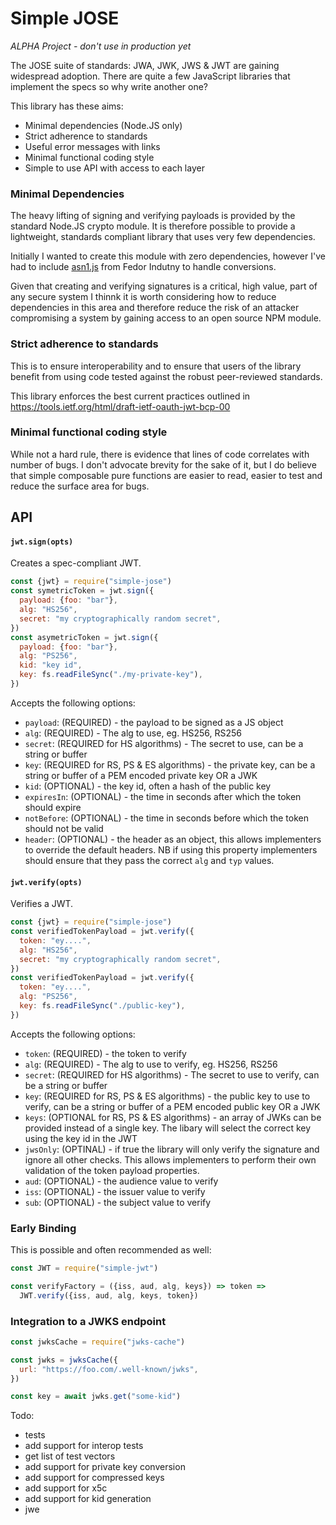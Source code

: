# Simple JOSE

_ALPHA Project - don't use in production yet_

The JOSE suite of standards: JWA, JWK, JWS & JWT are gaining widespread adoption. There are quite a few JavaScript libraries that implement the specs so why write another one?

This library has these aims:

- Minimal dependencies (Node.JS only)
- Strict adherence to standards
- Useful error messages with links
- Minimal functional coding style
- Simple to use API with access to each layer

### Minimal Dependencies

The heavy lifting of signing and verifying payloads is provided by the standard Node.JS crypto module. It is therefore possible to provide a lightweight, standards compliant library that uses very few dependencies.

Initially I wanted to create this module with zero dependencies, however I've had to include [asn1.js](https://github.com/indutny/asn1.js/) from Fedor Indutny to handle conversions.

Given that creating and verifying signatures is a critical, high value, part of any secure system I thinnk it is worth considering how to reduce dependencies in this area and therefore reduce the risk of an attacker compromising a system by gaining access to an open source NPM module.

### Strict adherence to standards

This is to ensure interoperability and to ensure that users of the library benefit from using code tested against the robust peer-reviewed standards.

This library enforces the best current practices outlined in https://tools.ietf.org/html/draft-ietf-oauth-jwt-bcp-00

### Minimal functional coding style

While not a hard rule, there is evidence that lines of code correlates with number of bugs. I don't advocate brevity for the sake of it, but I do believe that simple composable pure functions are easier to read, easier to test and reduce the surface area for bugs.

## API

#### `jwt.sign(opts)`

Creates a spec-compliant JWT.

```js
const {jwt} = require("simple-jose")
const symetricToken = jwt.sign({
  payload: {foo: "bar"},
  alg: "HS256",
  secret: "my cryptographically random secret",
})
const asymetricToken = jwt.sign({
  payload: {foo: "bar"},
  alg: "PS256",
  kid: "key id",
  key: fs.readFileSync("./my-private-key"),
})
```

Accepts the following options:

- `payload`: (REQUIRED) - the payload to be signed as a JS object
- `alg`: (REQUIRED) - The alg to use, eg. HS256, RS256
- `secret`: (REQUIRED for HS algorithms) - The secret to use, can be a string or buffer
- `key`: (REQUIRED for RS, PS & ES algorithms) - the private key, can be a string or buffer of a PEM encoded private key OR a JWK
- `kid`: (OPTIONAL) - the key id, often a hash of the public key
- `expiresIn`: (OPTIONAL) - the time in seconds after which the token should expire
- `notBefore`: (OPTIONAL) - the time in seconds before which the token should not be valid
- `header`: (OPTIONAL) - the header as an object, this allows implementers to override the default headers. NB if using this property implementers should ensure that they pass the correct `alg` and `typ` values.

#### `jwt.verify(opts)`

Verifies a JWT.

```js
const {jwt} = require("simple-jose")
const verifiedTokenPayload = jwt.verify({
  token: "ey....",
  alg: "HS256",
  secret: "my cryptographically random secret",
})
const verifiedTokenPayload = jwt.verify({
  token: "ey....",
  alg: "PS256",
  key: fs.readFileSync("./public-key"),
})
```

Accepts the following options:

- `token`: (REQUIRED) - the token to verify
- `alg`: (REQUIRED) - The alg to use to verify, eg. HS256, RS256
- `secret`: (REQUIRED for HS algorithms) - The secret to use to verify, can be a string or buffer
- `key`: (REQUIRED for RS, PS & ES algorithms) - the public key to use to verify, can be a string or buffer of a PEM encoded public key OR a JWK
- `keys`: (OPTIONAL for RS, PS & ES algorithms) - an array of JWKs can be provided instead of a single key. The libary will select the correct key using the key id in the JWT
- `jwsOnly`: (OPTINAL) - if true the library will only verify the signature and ignore all other checks. This allows implementers to perform their own validation of the token payload properties.
- `aud`: (OPTIONAL) - the audience value to verify
- `iss`: (OPTIONAL) - the issuer value to verify
- `sub`: (OPTIONAL) - the subject value to verify

### Early Binding

This is possible and often recommended as well:

```js
const JWT = require("simple-jwt")

const verifyFactory = ({iss, aud, alg, keys}) => token =>
  JWT.verify({iss, aud, alg, keys, token})
```

### Integration to a JWKS endpoint

```js
const jwksCache = require("jwks-cache")

const jwks = jwksCache({
  url: "https://foo.com/.well-known/jwks",
})

const key = await jwks.get("some-kid")
```

Todo:

- tests
- add support for interop tests
- get list of test vectors
- add support for private key conversion
- add support for compressed keys
- add support for x5c
- add support for kid generation
- jwe
